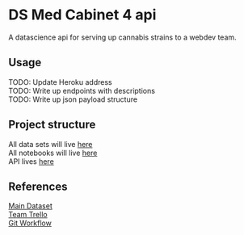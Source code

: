 # DS Med Cabinet 4 api
A datascience api for serving up cannabis strains to a webdev team.

## Usage
TODO: Update Heroku address  
TODO: Write up endpoints with descriptions  
TODO: Write up json payload structure  

## Project structure
All data sets will live [here](https://github.com/BuildWeek-Med-Cabinet-4/DS/tree/master/data)  
All notebooks will live [here](https://github.com/BuildWeek-Med-Cabinet-4/DS/tree/master/notebooks)  
API lives [here](https://github.com/BuildWeek-Med-Cabinet-4/DS/tree/master/web_app)

## References
[Main Dataset](https://www.kaggle.com/kingburrito666/cannabis-strains)  
[Team Trello](https://trello.com/b/6fHmnowA/med-cabinet-4)  
[Git Workflow](https://www.notion.so/Git-Workflow-34f9b468dcf74a669aff0d3797870d37)  


